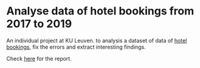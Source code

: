 # Analyse data of hotel bookings from 2017 to 2019

An individual project at KU Leuven. to analysis a dataset of data of [hotel bookings](https://github.com/dodopianist/Projects/blob/main/Hotel%20bookings%20analysis/data/part1-data/bookings.csv), fix the errors and extract interesting findings.

Check [here](https://github.com/dodopianist/Projects/blob/main/Hotel%20bookings%20analysis/Hotel%20bookings%20analysis.pdf) for the report.
